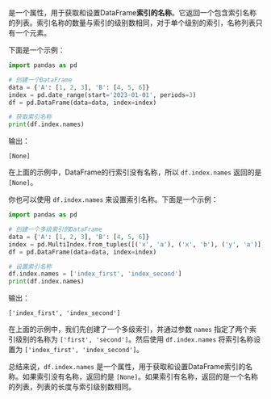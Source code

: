  是一个属性，用于获取和设置DataFrame**索引的名称**。它返回一个包含索引名称的列表。索引名称的数量与索引的级别数相同，对于单个级别的索引，名称列表只有一个元素。

下面是一个示例：
```python
import pandas as pd

# 创建一个DataFrame
data = {'A': [1, 2, 3], 'B': [4, 5, 6]}
index = pd.date_range(start='2023-01-01', periods=3)
df = pd.DataFrame(data=data, index=index)

# 获取索引名称
print(df.index.names)
```
输出：
```
[None]
```

在上面的示例中，DataFrame的行索引没有名称，所以 `df.index.names` 返回的是 `[None]`。

你也可以使用 `df.index.names` 来设置索引名称。下面是一个示例：
```python
import pandas as pd

# 创建一个多级索引的DataFrame
data = {'A': [1, 2, 3], 'B': [4, 5, 6]}
index = pd.MultiIndex.from_tuples([('x', 'a'), ('x', 'b'), ('y', 'a')], names=['first', 'second'])
df = pd.DataFrame(data=data, index=index)

# 设置索引名称
df.index.names = ['index_first', 'index_second']
print(df.index.names)
```
输出：
```
['index_first', 'index_second']
```

在上面的示例中，我们先创建了一个多级索引，并通过参数 `names` 指定了两个索引级别的名称为 `['first', 'second']`。然后使用 `df.index.names` 将索引名称设置为 `['index_first', 'index_second']`。

总结来说，`df.index.names` 是一个属性，用于获取和设置DataFrame索引的名称。如果索引没有名称，返回的是 `[None]`。如果索引有名称，返回的是一个名称的列表，列表的长度与索引级别数相同。